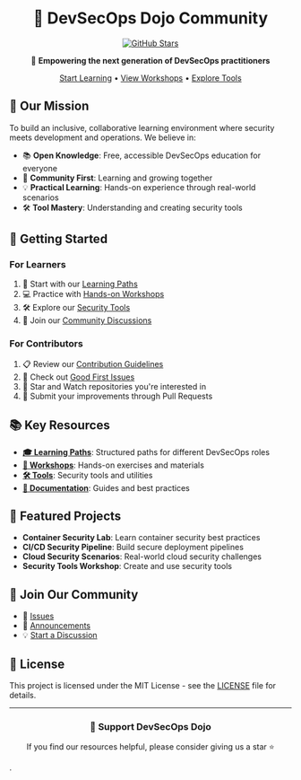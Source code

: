 <div align="center">

# 🥷 DevSecOps Dojo Community

[![GitHub Stars](https://img.shields.io/github/stars/devsecopsdojo-community/devsecopsdojo-community?style=social)](https://github.com/devsecopsdojo-community/devsecopsdojo-community)
<!-- Social links will appear here as they become available -->

🔐 **Empowering the next generation of DevSecOps practitioners**

[Start Learning](https://github.com/devsecopsdojo-community/learning-paths) • [View Workshops](https://github.com/devsecopsdojo-community/workshops) • [Explore Tools](https://github.com/devsecopsdojo-community/tools)

</div>

## 🎯 Our Mission

To build an inclusive, collaborative learning environment where security meets development and operations. We believe in:

- 📚 **Open Knowledge**: Free, accessible DevSecOps education for everyone
- 🤝 **Community First**: Learning and growing together
- 💡 **Practical Learning**: Hands-on experience through real-world scenarios
- 🛠️ **Tool Mastery**: Understanding and creating security tools

## 🚀 Getting Started

### For Learners

1. 📖 Start with our [Learning Paths](https://github.com/devsecopsdojo-community/learning-paths)
2. 💻 Practice with [Hands-on Workshops](https://github.com/devsecopsdojo-community/workshops)
3. 🛠️ Explore our [Security Tools](https://github.com/devsecopsdojo-community/tools)
4. 🤝 Join our [Community Discussions](https://github.com/orgs/devsecopsdojo-community/discussions)

### For Contributors

1. 📋 Review our [Contribution Guidelines](./CONTRIBUTING.md)
2. 🎯 Check out [Good First Issues](https://github.com/devsecopsdojo-community/devsecopsdojo-community/labels/good%20first%20issue)
3. 🌟 Star and Watch repositories you're interested in
4. 🔧 Submit your improvements through Pull Requests

## 📚 Key Resources

- [**🎓 Learning Paths**](https://github.com/devsecopsdojo-community/learning-paths): Structured paths for different DevSecOps roles
- [**🔨 Workshops**](https://github.com/devsecopsdojo-community/workshops): Hands-on exercises and materials
- [**🛠️ Tools**](https://github.com/devsecopsdojo-community/tools): Security tools and utilities
- [**📖 Documentation**](https://github.com/devsecopsdojo-community/documentation): Guides and best practices

## 🌟 Featured Projects

- **Container Security Lab**: Learn container security best practices
- **CI/CD Security Pipeline**: Build secure deployment pipelines
- **Cloud Security Scenarios**: Real-world cloud security challenges
- **Security Tools Workshop**: Create and use security tools

## 🤝 Join Our Community

- 🎯 [Issues](https://github.com/devsecopsdojo-community/devsecopsdojo-community/issues)
- 📣 [Announcements](https://github.com/devsecopsdojo-community/devsecopsdojo-community/discussions/categories/announcements)
- 💡 [Start a Discussion](https://github.com/devsecopsdojo-community/devsecopsdojo-community/discussions/new?category=general)

## 📜 License

This project is licensed under the MIT License - see the [LICENSE](./LICENSE) file for details.

---

<div align="center">

### 🌟 Support DevSecOps Dojo

If you find our resources helpful, please consider giving us a star ⭐

</div>.
